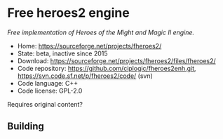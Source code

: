 # Free heroes2 engine

_Free implementation of Heroes of the Might and Magic II engine._

- Home: https://sourceforge.net/projects/fheroes2/
- State: beta, inactive since 2015
- Download: https://sourceforge.net/projects/fheroes2/files/fheroes2/
- Code repository: https://github.com/ciplogic/fheroes2enh.git, https://svn.code.sf.net/p/fheroes2/code/ (svn)
- Code language: C++
- Code license: GPL-2.0

Requires original content?

## Building

